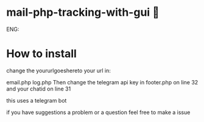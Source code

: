 # mail-php-tracking-with-gui 📧
ENG:

# How to install 
change the yoururlgoeshereto your url in:

email.php
log.php
Then change the telegram api key in footer.php on line 32 and your chatid on line 31

this uses a telegram bot

if you have suggestions a problem or a question feel free to make a issue 
